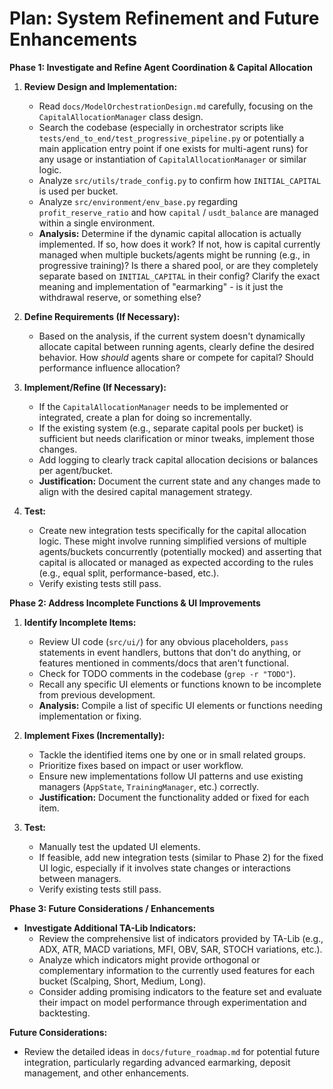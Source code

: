 # Plan: System Refinement and Future Enhancements

**Phase 1: Investigate and Refine Agent Coordination & Capital Allocation**

1.  **Review Design and Implementation:**
    *   Read `docs/ModelOrchestrationDesign.md` carefully, focusing on the `CapitalAllocationManager` class design.
    *   Search the codebase (especially in orchestrator scripts like `tests/end_to_end/test_progressive_pipeline.py` or potentially a main application entry point if one exists for multi-agent runs) for any usage or instantiation of `CapitalAllocationManager` or similar logic.
    *   Analyze `src/utils/trade_config.py` to confirm how `INITIAL_CAPITAL` is used per bucket.
    *   Analyze `src/environment/env_base.py` regarding `profit_reserve_ratio` and how `capital` / `usdt_balance` are managed within a single environment.
    *   **Analysis:** Determine if the dynamic capital allocation is actually implemented. If so, how does it work? If not, how is capital currently managed when multiple buckets/agents might be running (e.g., in progressive training)? Is there a shared pool, or are they completely separate based on `INITIAL_CAPITAL` in their config? Clarify the exact meaning and implementation of "earmarking" - is it just the withdrawal reserve, or something else?

2.  **Define Requirements (If Necessary):**
    *   Based on the analysis, if the current system doesn't dynamically allocate capital between running agents, clearly define the desired behavior. How *should* agents share or compete for capital? Should performance influence allocation?

3.  **Implement/Refine (If Necessary):**
    *   If the `CapitalAllocationManager` needs to be implemented or integrated, create a plan for doing so incrementally.
    *   If the existing system (e.g., separate capital pools per bucket) is sufficient but needs clarification or minor tweaks, implement those changes.
    *   Add logging to clearly track capital allocation decisions or balances per agent/bucket.
    *   **Justification:** Document the current state and any changes made to align with the desired capital management strategy.

4.  **Test:**
    *   Create new integration tests specifically for the capital allocation logic. These might involve running simplified versions of multiple agents/buckets concurrently (potentially mocked) and asserting that capital is allocated or managed as expected according to the rules (e.g., equal split, performance-based, etc.).
    *   Verify existing tests still pass.

**Phase 2: Address Incomplete Functions & UI Improvements**

1.  **Identify Incomplete Items:**
    *   Review UI code (`src/ui/`) for any obvious placeholders, `pass` statements in event handlers, buttons that don't do anything, or features mentioned in comments/docs that aren't functional.
    *   Check for TODO comments in the codebase (`grep -r "TODO"`).
    *   Recall any specific UI elements or functions known to be incomplete from previous development.
    *   **Analysis:** Compile a list of specific UI elements or functions needing implementation or fixing.

2.  **Implement Fixes (Incrementally):**
    *   Tackle the identified items one by one or in small related groups.
    *   Prioritize fixes based on impact or user workflow.
    *   Ensure new implementations follow UI patterns and use existing managers (`AppState`, `TrainingManager`, etc.) correctly.
    *   **Justification:** Document the functionality added or fixed for each item.

3.  **Test:**
    *   Manually test the updated UI elements.
    *   If feasible, add new integration tests (similar to Phase 2) for the fixed UI logic, especially if it involves state changes or interactions between managers.
    *   Verify existing tests still pass.

**Phase 3: Future Considerations / Enhancements**

*   **Investigate Additional TA-Lib Indicators:**
    *   Review the comprehensive list of indicators provided by TA-Lib (e.g., ADX, ATR, MACD variations, MFI, OBV, SAR, STOCH variations, etc.).
    *   Analyze which indicators might provide orthogonal or complementary information to the currently used features for each bucket (Scalping, Short, Medium, Long).
    *   Consider adding promising indicators to the feature set and evaluate their impact on model performance through experimentation and backtesting.

**Future Considerations:**

*   Review the detailed ideas in `docs/future_roadmap.md` for potential future integration, particularly regarding advanced earmarking, deposit management, and other enhancements. 
